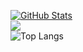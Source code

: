 [![GitHub Stats](https://github-readme-stats-git-masterrstaa-rickstaa.vercel.app/api?username=bhavyaverma1&count_private=true&show_icons=true&theme=gruvbox)](https://github.com/bhavyaverma1/github-readme-stats) <br/>
![](https://github-readme-streak-stats.herokuapp.com/?user=bhavyaverma1&theme=gruvbox&hide_border=false)<br/>
![Top Langs](https://github-readme-stats.vercel.app/api/top-langs/?username=bhavyaverma1&theme=gruvbox&hide_border=false&include_all_commits=true&count_private=true&layout=compact)

<!-- Proudly created with GPRM ( https://gprm.itsvg.in ) -->
